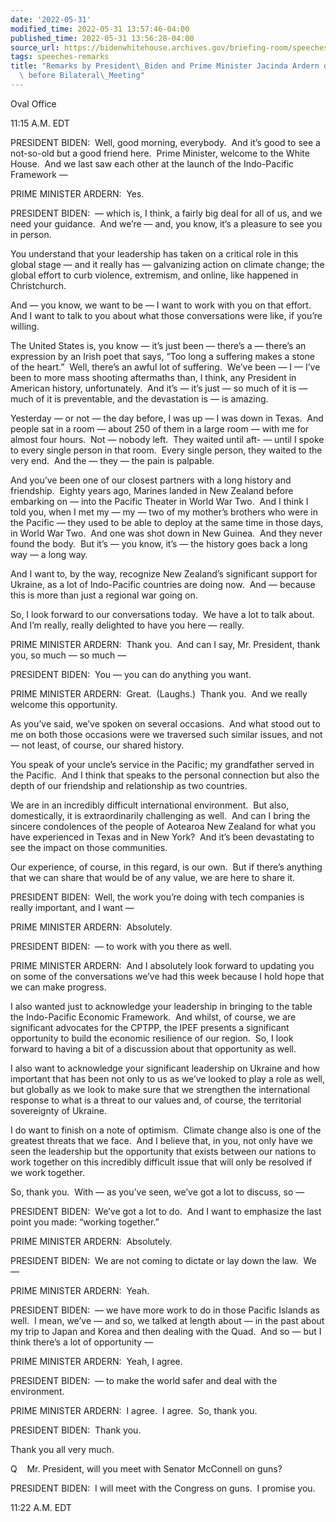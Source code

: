 ```yaml
---
date: '2022-05-31'
modified_time: 2022-05-31 13:57:46-04:00
published_time: 2022-05-31 13:56:28-04:00
source_url: https://bidenwhitehouse.archives.gov/briefing-room/speeches-remarks/2022/05/31/remarks-by-president-biden-and-prime-minister-jacinda-ardern-of-new-zealand-before-bilateral-meeting/
tags: speeches-remarks
title: "Remarks by President\_Biden and Prime Minister Jacinda Ardern of New Zealand\
  \ before Bilateral\_Meeting"
---
```

 
Oval Office

11:15 A.M. EDT

PRESIDENT BIDEN:  Well, good morning, everybody.  And it’s good to see a
not-so-old but a good friend here.  Prime Minister, welcome to the White
House.  And we last saw each other at the launch of the Indo-Pacific
Framework —

PRIME MINISTER ARDERN:  Yes.

PRESIDENT BIDEN:  — which is, I think, a fairly big deal for all of us,
and we need your guidance.  And we’re — and, you know, it’s a pleasure
to see you in person.  

You understand that your leadership has taken on a critical role in this
global stage — and it really has — galvanizing action on climate change;
the global effort to curb violence, extremism, and online, like happened
in Christchurch.

And — you know, we want to be — I want to work with you on that effort. 
And I want to talk to you about what those conversations were like, if
you’re willing.

The United States is, you know — it’s just been — there’s a — there’s an
expression by an Irish poet that says, “Too long a suffering makes a
stone of the heart.”  Well, there’s an awful lot of suffering.  We’ve
been — I — I’ve been to more mass shooting aftermaths than, I think, any
President in American history, unfortunately.  And it’s — it’s just — so
much of it is — much of it is preventable, and the devastation is — is
amazing. 

Yesterday — or not — the day before, I was up — I was down in Texas. 
And people sat in a room — about 250 of them in a large room — with me
for almost four hours.  Not — nobody left.  They waited until aft- —
until I spoke to every single person in that room.  Every single person,
they waited to the very end.  And the — they — the pain is palpable. 

And you’ve been one of our closest partners with a long history and
friendship.  Eighty years ago, Marines landed in New Zealand before
embarking on — into the Pacific Theater in World War Two.  And I think I
told you, when I met my — my — two of my mother’s brothers who were in
the Pacific — they used to be able to deploy at the same time in those
days, in World War Two.  And one was shot down in New Guinea.  And they
never found the body.  But it’s — you know, it’s — the history goes back
a long way — a long way.

And I want to, by the way, recognize New Zealand’s significant support
for Ukraine, as a lot of Indo-Pacific countries are doing now.  And —
because this is more than just a regional war going on.  

So, I look forward to our conversations today.  We have a lot to talk
about.  And I’m really, really delighted to have you here — really.

PRIME MINISTER ARDERN:  Thank you.  And can I say, Mr. President, thank
you, so much — so much —

PRESIDENT BIDEN:  You — you can do anything you want.

PRIME MINISTER ARDERN:  Great.  (Laughs.)  Thank you.  And we really
welcome this opportunity.

As you’ve said, we’ve spoken on several occasions.  And what stood out
to me on both those occasions were we traversed such similar issues, and
not — not least, of course, our shared history.  

You speak of your uncle’s service in the Pacific; my grandfather served
in the Pacific.  And I think that speaks to the personal connection but
also the depth of our friendship and relationship as two countries.  

We are in an incredibly difficult international environment.  But also,
domestically, it is extraordinarily challenging as well.  And can I
bring the sincere condolences of the people of Aotearoa New Zealand for
what you have experienced in Texas and in New York?  And it’s been
devastating to see the impact on those communities.

Our experience, of course, in this regard, is our own.  But if there’s
anything that we can share that would be of any value, we are here to
share it.

PRESIDENT BIDEN:  Well, the work you’re doing with tech companies is
really important, and I want —

PRIME MINISTER ARDERN:  Absolutely.

PRESIDENT BIDEN:  — to work with you there as well. 

PRIME MINISTER ARDERN:  And I absolutely look forward to updating you on
some of the conversations we’ve had this week because I hold hope that
we can make progress.  

I also wanted just to acknowledge your leadership in bringing to the
table the Indo-Pacific Economic Framework.  And whilst, of course, we
are significant advocates for the CPTPP, the IPEF presents a significant
opportunity to build the economic resilience of our region.  So, I look
forward to having a bit of a discussion about that opportunity as well.

I also want to acknowledge your significant leadership on Ukraine and
how important that has been not only to us as we’ve looked to play a
role as well, but globally as we look to make sure that we strengthen
the international response to what is a threat to our values and, of
course, the territorial sovereignty of Ukraine.

I do want to finish on a note of optimism.  Climate change also is one
of the greatest threats that we face.  And I believe that, in you, not
only have we seen the leadership but the opportunity that exists between
our nations to work together on this incredibly difficult issue that
will only be resolved if we work together.

So, thank you.  With — as you’ve seen, we’ve got a lot to discuss, so —

PRESIDENT BIDEN:  We’ve got a lot to do.  And I want to emphasize the
last point you made: “working together.”

PRIME MINISTER ARDERN:  Absolutely.

PRESIDENT BIDEN:  We are not coming to dictate or lay down the law.  We
—

PRIME MINISTER ARDERN:  Yeah.

PRESIDENT BIDEN:  — we have more work to do in those Pacific Islands as
well.  I mean, we’ve — and so, we talked at length about — in the past
about my trip to Japan and Korea and then dealing with the Quad.  And so
— but I think there’s a lot of opportunity —

PRIME MINISTER ARDERN:  Yeah, I agree.

PRESIDENT BIDEN:  — to make the world safer and deal with the
environment. 

PRIME MINISTER ARDERN:  I agree.  I agree.  So, thank you.

PRESIDENT BIDEN:  Thank you.

Thank you all very much.

Q    Mr. President, will you meet with Senator McConnell on guns? 

PRESIDENT BIDEN:  I will meet with the Congress on guns.  I promise
you. 

11:22 A.M. EDT
